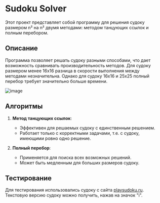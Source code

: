 # Sudoku Solver

Этот проект представляет собой программу для решения судоку размером n² на n² двумя методами: методом танцующих ссылок и полным перебором.

## Описание

Программа позволяет решать судоку разными способами, что дает возможность сравнивать производительность методов. Для судоку размером менее 16x16 разница в скорости выполнения между методами незначительна. Однако для судоку 16x16 и 25x25 полный перебор требует значительно больше времени.


![image](https://github.com/user-attachments/assets/15afc4f8-7e76-4770-acb8-720f13352745)


## Алгоритмы

1. **Метод танцующих ссылок**: 
   - Эффективен для решаемых судоку с единственным решением.
   - Работает только с корректными задачами, т.е. с судоку, имеющими ровно одно решение.

2. **Полный перебор**:
   - Применяется для поиска всех возможных решений.
   - Может быть медленным для больших размеров судоку.

## Тестирование

Для тестирования использовались судоку с сайта [playsudoku.ru](https://www.playsudoku.ru/sudoku). Текстовую версию судоку можно получить, нажав на значок "i".
